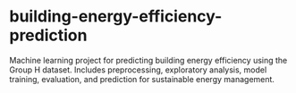 # building-energy-efficiency-prediction
Machine learning project for predicting building energy efficiency using the Group H dataset. Includes preprocessing, exploratory analysis, model training, evaluation, and prediction for sustainable energy management.

